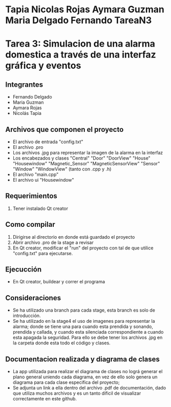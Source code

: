 # Tapia Nicolas Rojas Aymara Guzman Maria Delgado Fernando TareaN3


# Tarea 3: Simulacion de una alarma domestica a través de una interfaz gráfica y eventos
## Integrantes
- Fernando Delgado
- Maria Guzman
- Aymara Rojas
- Nicolás Tapia

## Archivos que componen el proyecto
* El archivo de entrada "config.txt"
* El archivo .pro
* Los archivos .jpg para representar la imagen de la alarma en la interfaz
* Los encabezados y clases "Central" "Door" "DoorView" "House" "Housewindow" "Magnetic_Sensor" "MagneticSensorView" "Sensor" "Window" "WindowView" (tanto con .cpp y .h)
* El archivo "main.cpp"
* El archivo ui "Housewindow"

## Requerimientos
1) Tener instalado Qt creator

## Como compilar
1) Dirigirse al directorio en donde está guardado el proyecto 
2) Abrir archivo .pro de la stage a revisar
3) En Qt creator, modificar el "run" del proyecto con tal de que utilice "config.txt" para ejecutarse.

## Ejecucción 
* En Qt creator, buildear y correr el programa

## Consideraciones
* Se ha utilizado una branch para cada stage, esta branch es solo de introducción.
* Se ha utilizado en la stage4 el uso de imagenes para representar la alarma; donde se tiene una para cuando esta prendida y sonando, prendida y callada, y cuando esta silenciada correspondiente a cuando esta apagada la seguridad. Para ello se debe tener los archivos .jpg en la carpeta donde esta todo el código y clases.


## Documentacion realizada y diagrama de clases
* La app utilizada para realizar el diagrama de clases no lográ generar el plano general uniendo cada diagrama, en vez de ello solo genera un diagrama para cada clase especifica del proyecto;
* Se adjunta un link a ella dentro del archivo .pdf de documentación, dado que utiliza muchos archivos y es un tanto dificil de visualizar correctamente en este github.
